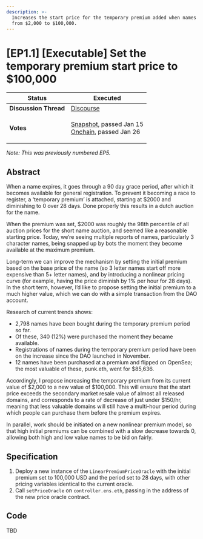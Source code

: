 ```yaml
---
description: >-
  Increases the start price for the temporary premium added when names expire
  from $2,000 to $100,000.
---
```


# \[EP1.1] \[Executable] Set the temporary premium start price to $100,000



| **Status**            | Executed                                                                                                                                                                                                                                                                                                                                                                        |
| --------------------- | ------------------------------------------------------------------------------------------------------------------------------------------------------------------------------------------------------------------------------------------------------------------------------------------------------------------------------------------------------------------------------- |
| **Discussion Thread** | [Discourse](https://discuss.ens.domains/t/ep5-executable-set-the-temporary-premium-start-price-to-100-000/9336)                                                                                                                                                                                                                                                                 |
| **Votes**             | <p><a href="https://snapshot.org/#/ens.eth/proposal/0xf854140e16ab96eaed7bbd783f31b441ff5122efc8c002632396df9b7d20342d">Snapshot</a>, passed Jan 15<br><a href="https://www.withtally.com/governance/eip155:1:0x323A76393544d5ecca80cd6ef2A560C6a395b7E3/proposal/65967822514040846992464797266243157509206510058326665394616765053720727454968">Onchain</a>, passed Jan 26</p> |

_Note: This was previously numbered EP5._

## Abstract

When a name expires, it goes through a 90 day grace period, after which it becomes available for general registration. To prevent it becoming a race to register, a ‘temporary premium’ is attached, starting at $2000 and diminishing to 0 over 28 days. Done properly this results in a dutch auction for the name.

When the premium was set, $2000 was roughly the 98th percentile of all auction prices for the short name auction, and seemed like a reasonable starting price. Today, we’re seeing multiple reports of names, particularly 3 character names, being snapped up by bots the moment they become available at the maximum premium.

Long-term we can improve the mechanism by setting the initial premium based on the base price of the name (so 3 letter names start off more expensive than 5+ letter names), and by introducing a nonlinear pricing curve (for example, having the price diminish by 1% per hour for 28 days). In the short term, however, I’d like to propose setting the initial premium to a much higher value, which we can do with a simple transaction from the DAO account.

Research of current trends shows:

* 2,798 names have been bought during the temporary premium period so far.
* Of these, 340 (12%) were purchased the moment they became available.
* Registrations of names during the temporary premium period have been on the increase since the DAO launched in November.
* 12 names have been purchased at a premium and flipped on OpenSea; the most valuable of these, punk.eth, went for $85,636.

Accordingly, I propose increasing the temporary premium from its current value of $2,000 to a new value of $100,000. This will ensure that the start price exceeds the secondary market resale value of almost all released domains, and corresponds to a rate of decrease of just under $150/hr, meaning that less valuable domains will still have a multi-hour period during which people can purchase them before the premium expires.

In parallel, work should be initiated on a new nonlinear premium model, so that high initial premiums can be combined with a slow decrease towards 0, allowing both high and low value names to be bid on fairly.

## Specification <a href="#specification-3" id="specification-3"></a>

1. Deploy a new instance of the `LinearPremiumPriceOracle` with the initial premium set to 100,000 USD and the period set to 28 days, with other pricing variables identical to the current oracle.
2. Call `setPriceOracle` on `controller.ens.eth`, passing in the address of the new price oracle contract.

## Code <a href="#code-4" id="code-4"></a>

TBD
